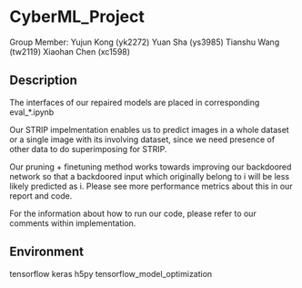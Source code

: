 # CyberML_Project

Group Member:
Yujun Kong (yk2272)
Yuan Sha (ys3985)
Tianshu Wang (tw2119)
Xiaohan Chen (xc1598)

## Description

The interfaces of our repaired models are placed in corresponding eval_\*.ipynb

Our STRIP impelmentation enables us to predict images in a whole dataset or a single image with its involving dataset, since we need presence of other data to do superimposing for STRIP.

Our pruning + finetuning method works towards improving our backdoored network so that a backdoored input which originally belong to i will be less likely predicted as i. Please see more performance metrics about this in our report and code.

For the information about how to run our code, please refer to our comments within implementation.

## Environment

tensorflow
keras
h5py
tensorflow_model_optimization
